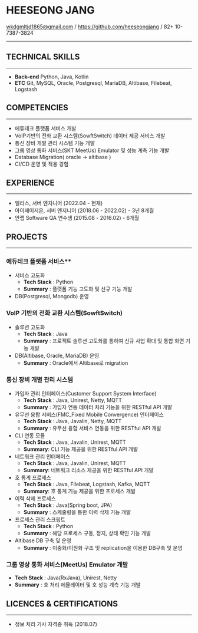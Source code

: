 # HEESEONG JANG

wkdgmltjd1865@gmail.com / https://github.com/heeseongjang / 82+ 10-7387-3824

---

## TECHNICAL SKILLS

---

- **Back-end** Python, Java, Kotlin
- **ETC** Git, MySQL, Oracle, Postgresql, MariaDB, Altibase, Filebeat, Logstash

## COMPETENCIES

---

- 에듀테크 플랫폼 서비스 개발
- VoIP기반의 전화 교환 시스템(SowftSwitch) 데이터 제공 서비스 개발
- 통신 장비 개별 관리 시스템 기능 개발
- 그룹 영상 통화 서비스(SKT MeetUs) Emulator 및 성능 계측 기능 개발
- Database Migration( oracle → altibase )
- CI/CD 운영 및 적용 경험

## EXPERIENCE

---

- 엘리스, 서버 엔지니어 (2022.04 - 현재)
- 아이페이지온, 서버 엔지니어 (2018.06 - 2022.02) - 3년 8개월
- 안랩 Software QA 연수생 (2015.08 - 2016.02) - 6개월

## PROJECTS

---


### 에듀테크 플랫폼 서비스**

- 서비스 고도화
    - **Tech Stack** : Python
    - **Summary** : 플랫폼 기능 고도화 및 신규 기능 개발
- DB(Postgresql, Mongodb) 운영

### VoIP 기반의 **전화 교환 시스템(SowftSwitch)**

- 솔루션 고도화
    - **Tech Stack** : Java
    - **Summary** : 프로젝트 솔루션 고도화를 통하여 신규 사업 확대 및 통합 화면 기능 개발
- DB(Altibase, Oracle, MariaDB) 운영
    - **Summary** : Oracle에서 Altibase로 migration

### **통신 장비 개별 관리 시스템**

- 가입자 관리 인터페이스(Customer Support System Interface)
    - **Tech Stack** : Java, Unirest, Netty, MQTT
    - **Summary** : 가입자 연동 데이터 처리 기능을 위한 RESTful API 개발
- 유무선 융합 서비스(FMC_Fixed Mobile Convergence) 인터페이스
    - **Tech Stack** : Java, Javalin, Netty, MQTT
    - **Summary** : 유무선 융합 서비스 연동을 위한 RESTful API 개발
- CLI 연동 모듈
    - **Tech Stack** : Java, Javalin, Unirest, MQTT
    - **Summary**: CLI 기능 제공을 위한 RESTful API 개발
- 네트워크 관리 인터페이스
    - **Tech Stack** : Java, Javalin, Unirest, MQTT
    - **Summary**: 네트워크 리소스 제공을 위한 RESTful API 개발
- 호 통계 프로세스
    - **Tech Stack** : Java, Filebeat, Logstash, Kafka, MQTT
    - **Summary**: 호 통계 기능 제공을 위한 프로세스 개발
- 이력 삭제 프로세스
    - **Tech Stack** : Java(Spring boot, JPA)
    - **Summary** : 스케줄링을 통한 이력 삭제 기능 개발
- 프로세스 관리 스크립트
    - **Tech Stack** : Python
    - **Summary** : 해당 프로세스 구동, 정지, 상태 확인 기능 개발
- Altibase DB 구축 및 운영
    - **Summary** : 이중화/이원화 구조 및 replication을 이용한 DB구축 및 운영

### 그룹 영상 통화 서비스(MeetUs) **Emulator 개발**

- **Tech Stack** : Java(RxJava), Unirest, Netty
- **Summary** : 호 처리 에뮬레이터 및 호 성능 계측 기능 개발

## LICENCES & CERTIFICATIONS

---

- 정보 처리 기사 자격증 취득 (2018.07)
